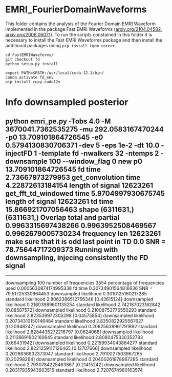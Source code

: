# EMRI_FourierDomainWaveforms

This folder contains the analysis of the Fourier Domain EMRI Waveform implemented in the package Fast EMRI Waveforms ([arxiv.org/2104.04582](https://arxiv.org/abs/2104.04582), [arxiv.org/2008.06071](https://arxiv.org/abs/2008.06071)). To run the scripts constained in this folder it is necessary to install the Fast EMRI Waveforms package and then install the additional packages uding `pip install tqdm corner`.

```
cd FastEMRIWaveforms/
git checkout fd
python setup.py install
```



```
export PATH=$PATH:/usr/local/cuda-12.1/bin/
conda activate fd_env
pip install cupy-cuda12x
```

# Info downsampled posterior
python emri_pe.py -Tobs 4.0 -M 3670041.7362535275 -mu 292.0583167470244 -p0 13.709101864726545 -e0 0.5794130830706371 -dev 5 -eps 1e-2 -dt 10.0 -injectFD 1 -template fd -nwalkers 32 -ntemps 2 -downsample 100 --window_flag 0 
new p0  13.709101864726545
fd time 2.73667973279953
get_convolution time 4.22872613184154 length of signal 12623261
get_fft_td_windowed time 5.9704997930675745 length of signal 12623261
td time 15.866921707056463
shape (6311631,) (6311631,)
Overlap total and partial  0.9963315697438266 0.9963952508469567 0.9962679005730234
frequency len 12623261  make sure that it is odd
last point in TD 0.0
SNR =  78.75644717209373
Running with downsampling, injecing consistently the FD signal
---------------------------
--------------------------
downsampling  100
number of frequencies 3554
percentage of frequencies used 0.0005630874174995338
fd time 0.30734901564816636
SNR =  79.51725330664453
downsampled likelihood 0.3010125160217285
standard likelihood 2.8062386512756348
[0.43615124]
downsampled likelihood 0.21603989601135254
standard likelihood 2.742187023162842
[0.08587572]
downsampled likelihood 0.21008753776550293
standard likelihood 2.823539972305298
[0.04575854]
downsampled likelihood 0.20734310150146484
standard likelihood 2.8350822925567627
[0.20948247]
downsampled likelihood 0.20625638961791992
standard likelihood 2.8284435272216797
[0.0624068]
downsampled likelihood 0.21138691902160645
standard likelihood 2.8080475330352783
[0.66431942]
downsampled likelihood 0.22159934043884277
standard likelihood 2.8221259117126465
[0.12707666]
downsampled likelihood 0.2028636932373047
standard likelihood 2.7910027503967285
[0.20298264]
downsampled likelihood 0.20400261878967285
standard likelihood 2.7930784225463867
[0.21415242]
downsampled likelihood 0.20317935943603516
standard likelihood 2.7207674980163574